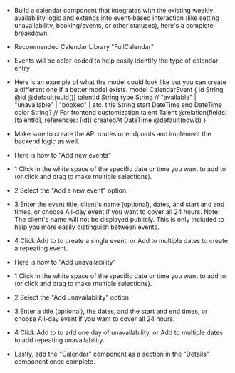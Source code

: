 - Build a calendar component that integrates with the existing weekly availability logic and extends into event-based interaction (like setting unavailability, booking/events, or other statuses), here's a complete breakdown

- Recommended Calendar Library "FullCalendar"
- Events will be color-coded to help easily identify the type of calendar entry
- Here is an example of what the model could look like but you can create a different one if a better model exists.
  model CalendarEvent {
  id String @id @default(uuid())
  talentId String
  type String // "available" | "unavailable" | "booked" | etc.
  title String
  start DateTime
  end DateTime
  color String? // For frontend customization
  talent Talent @relation(fields: [talentId], references: [id])
  createdAt DateTime @default(now())
  }

- Make sure to create the API routes or endpoints and implement the backend logic as well.

- Here is how to "Add new events"
- 1 Click in the white space of the specific date or time you want to add to (or click and drag to make multiple selections).
- 2 Select the "Add a new event" option.
- 3 Enter the event title, client's name (optional), dates, and start and end times, or choose All-day event if you want to cover all 24 hours.
  Note: The client's name will not be displayed publicly. This is only included to help you more easily distinguish between events.
- 4 Click Add to <date> to create a single event, or Add to multiple dates to create a repeating event.

- Here is how to "Add unavailability"
- 1 Click in the white space of the specific date or time you want to add to (or click and drag to make multiple selections).

- 2 Select the "Add unavailability" option.

- 3 Enter a title (optional), the dates, and the start and end times, or choose All-day event if you want to cover all 24 hours.

- 4 Click Add to <date> to add one day of unavailability, or Add to multiple dates to add repeating unavailability.

- Lastly, add the "Calendar" component as a section in the "Details" component once complete.
